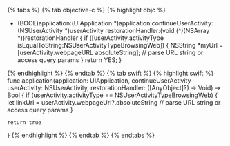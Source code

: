 {% tabs %}
{% tab objective-c %}
{% highlight objc %}

- (BOOL)application:(UIApplication *)application continueUserActivity:(NSUserActivity *)userActivity restorationHandler:(void (^)(NSArray *))restorationHandler {
    if ([userActivity.activityType isEqualToString:NSUserActivityTypeBrowsingWeb]) {
        NSString *myUrl = [userActivity.webpageURL absoluteString];
        // parse URL string or access query params
    }
    return YES;
}

{% endhighlight %}
{% endtab %}
{% tab swift %}
{% highlight swift %}
func application(application: UIApplication, continueUserActivity userActivity: NSUserActivity, restorationHandler: ([AnyObject]?) -> Void) -> Bool {
    if (userActivity.activityType == NSUserActivityTypeBrowsingWeb) {
    	let linkUrl = userActivity.webpageUrl?.absoluteString
    	// parse URL string or access query params
	}

    return true
}
{% endhighlight %}
{% endtab %}
{% endtabs %}